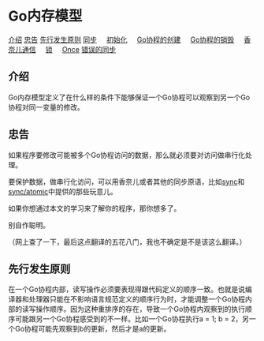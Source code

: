 # Go内存模型

[介绍](#介绍)
[忠告](#忠告)
[先行发生原则](#先行发生原则)
[同步](#同步)
&nbsp;&nbsp;&nbsp;&nbsp;[初始化](#初始化)
&nbsp;&nbsp;&nbsp;&nbsp;[Go协程的创建](#Go协程的创建)
&nbsp;&nbsp;&nbsp;&nbsp;[Go协程的销毁](#Go协程的销毁)
&nbsp;&nbsp;&nbsp;&nbsp;[香奈儿通信](#香奈儿通信)
&nbsp;&nbsp;&nbsp;&nbsp;[锁](#锁)
&nbsp;&nbsp;&nbsp;&nbsp;[Once](#Once)
[错误的同步](#错误的同步)

## 介绍

Go内存模型定义了在什么样的条件下能够保证一个Go协程可以观察到另一个Go协程对同一变量的修改。

## 忠告

如果程序要修改可能被多个Go协程访问的数据，那么就必须要对访问做串行化处理。

要保护数据，做串行化访问，可以用香奈儿或者其他的同步原语，比如[sync](#)和[sync/atomic](#sync/atomic)中提供的那些玩意儿。

如果你想通过本文的学习来了解你的程序，那你想多了。

别自作聪明。

（网上查了一下，最后这点翻译的五花八门，我也不确定是不是该这么翻译。）

## 先行发生原则

在一个Go协程内部，读写操作必须要表现得跟代码定义的顺序一致。也就是说编译器和处理器只能在不影响语言规范定义的顺序行为时，才能调整一个Go协程内部的读写操作顺序。因为这种重排序的存在，导致一个Go协程内观察到的执行顺序可能跟另一个Go协程感受到的不一样。比如一个Go协程执行a = 1; b = 2，另一个Go协程可能先观察到b的更新，然后才是a的更新。

